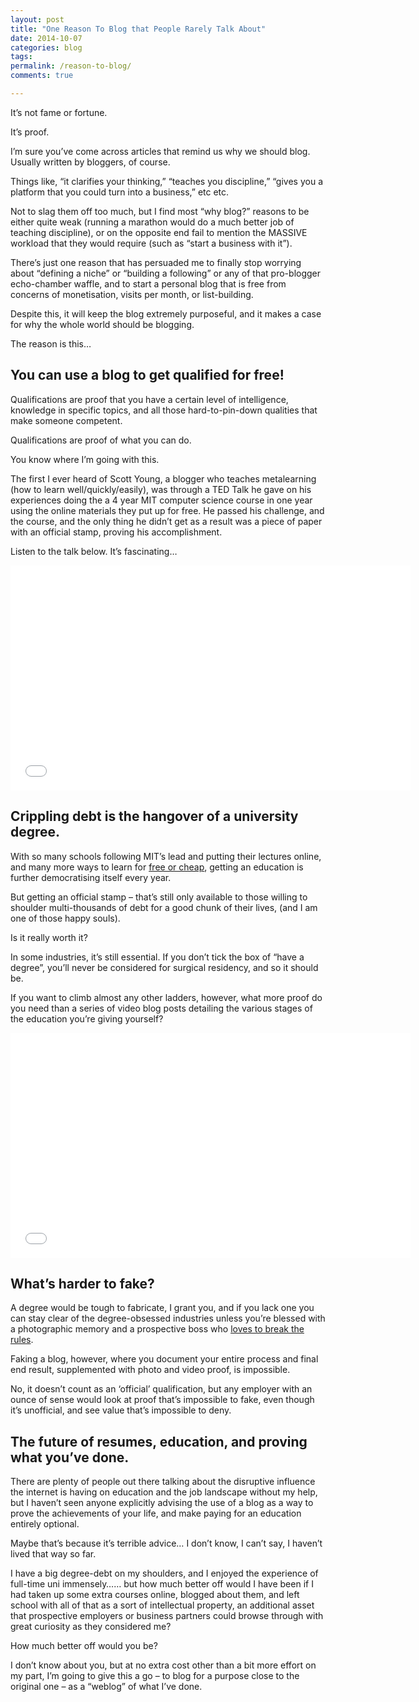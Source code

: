 ```yaml
---
layout: post
title: "One Reason To Blog that People Rarely Talk About"
date: 2014-10-07 
categories: blog
tags: 
permalink: /reason-to-blog/
comments: true

---
```


It’s not fame or fortune. 

It’s proof. 

I’m sure you’ve come across articles that remind us why we should blog. Usually written by bloggers, of course.

Things like, “it clarifies your thinking,” “teaches you discipline,” “gives you a platform that you could turn into a business,” etc etc.

Not to slag them off too much, but I find most “why blog?” reasons to be either quite weak (running a marathon would do a much better job of teaching discipline), or on the opposite end fail to mention the MASSIVE workload that they would require (such as “start a business with it”). 

There’s just one reason that has persuaded me to finally stop worrying about “defining a niche” or “building a following” or any of that pro-blogger echo-chamber waffle, and to start a personal blog that is free from concerns of monetisation, visits per month, or list-building.

Despite this, it will keep the blog extremely purposeful, and it makes a case for why the whole world should be blogging. 

The reason is this…


## You can use a blog to get qualified for free!

Qualifications are proof that you have a certain level of intelligence, knowledge in specific topics, and all those hard-to-pin-down qualities that make someone competent.

Qualifications are proof of what you can do.

You know where I’m going with this.

The first I ever heard of Scott Young, a blogger who teaches metalearning (how to learn well/quickly/easily), was through a TED Talk he gave on his experiences doing the a 4 year MIT computer science course in one year using the online materials they put up for free. He passed his challenge, and the course, and the only thing he didn’t get as a result was a piece of paper with an official stamp, proving his accomplishment.

Listen to the talk below. It’s fascinating…

<iframe src="//www.youtube.com/embed/piSLobJfZ3c" width="640" height="360" frameborder="0" allowfullscreen="allowfullscreen"></iframe>



## Crippling debt is the hangover of a university degree. 

With so many schools following MIT’s lead and putting their lectures online, and many more ways to learn for [free or cheap](https://en.wikipedia.org/wiki/Massive_open_online_course), getting an education is further democratising itself every year. 

But getting an official stamp – that’s still only available to those willing to shoulder multi-thousands of debt for a good chunk of their lives, (and I am one of those happy souls). 

Is it really worth it? 

In some industries, it’s still essential. If you don’t tick the box of “have a degree”, you’ll never be considered for surgical residency, and so it should be. 

If you want to climb almost any other ladders, however, what more proof do you need than a series of video blog posts detailing the various stages of the education you’re giving yourself?

<iframe src="//www.youtube.com/embed/bNv8asxZc6U" width="640" height="360" frameborder="0" allowfullscreen="allowfullscreen"></iframe>


## What’s harder to fake?

A degree would be tough to fabricate, I grant you, and if you lack one you can stay clear of the degree-obsessed industries unless you’re blessed with a photographic memory and a prospective boss who [loves to break the rules](https://www.youtube.com/watch?v=ZbjX_6cmJQ8). 

Faking a blog, however, where you document your entire process and final end result, supplemented with photo and video proof, is impossible. 

No, it doesn’t count as an ‘official’ qualification, but any employer with an ounce of sense would look at proof that’s impossible to fake, even though it’s unofficial, and see value that’s impossible to deny. 


## The future of resumes, education, and proving what you’ve done.

There are plenty of people out there talking about the disruptive influence the internet is having on education and the job landscape without my help, but I haven’t seen anyone explicitly advising the use of a blog as a way to prove the achievements of your life, and make paying for an education entirely optional. 

Maybe that’s because it’s terrible advice… I don’t know, I can’t say, I haven’t lived that way so far. 

I have a big degree-debt on my shoulders, and I enjoyed the experience of full-time uni immensely…… but how much better off would I have been if I had taken up some extra courses online, blogged about them, and left school with all of that as a sort of intellectual property, an additional asset that prospective employers or business partners could browse through with great curiosity as they considered me? 

How much better off would you be? 

I don’t know about you, but at no extra cost other than a bit more effort on my part, I’m going to give this a go – to blog for a purpose close to the original one – as a “weblog” of what I’ve done. 

<!-- (Image credit: [Dun Deagh](https://www.flickr.com/photos/dun_deagh/))
-->



